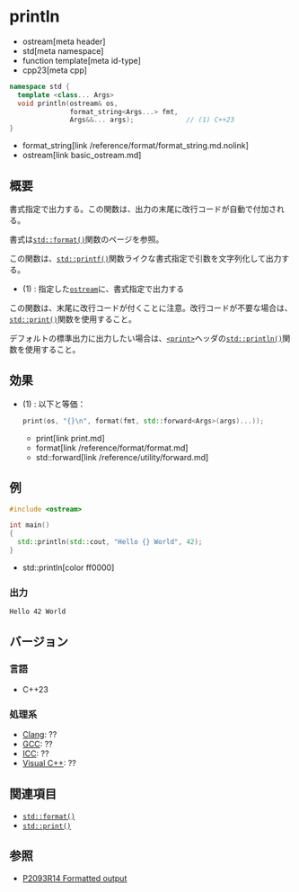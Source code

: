 # println
* ostream[meta header]
* std[meta namespace]
* function template[meta id-type]
* cpp23[meta cpp]

```cpp
namespace std {
  template <class... Args>
  void println(ostream& os,
               format_string<Args...> fmt,
               Args&&... args);             // (1) C++23
}
```
* format_string[link /reference/format/format_string.md.nolink]
* ostream[link basic_ostream.md]

## 概要
書式指定で出力する。この関数は、出力の末尾に改行コードが自動で付加される。

書式は[`std::format()`](/reference/format/format.md)関数のページを参照。

この関数は、[`std::printf()`](/reference/cstdio/printf.md.nolink)関数ライクな書式指定で引数を文字列化して出力する。

- (1) : 指定した[`ostream`](basic_ostream.md)に、書式指定で出力する

この関数は、末尾に改行コードが付くことに注意。改行コードが不要な場合は、[`std::print()`](print.md)関数を使用すること。

デフォルトの標準出力に出力したい場合は、[`<print>`](/reference/print.md)ヘッダの[`std::println()`](/reference/print/println.md)関数を使用すること。


## 効果
- (1) : 以下と等価：
    ```cpp
    print(os, "{}\n", format(fmt, std::forward<Args>(args)...));
    ```
    * print[link print.md]
    * format[link /reference/format/format.md]
    * std::forward[link /reference/utility/forward.md]


## 例
```cpp example
#include <ostream>

int main()
{
  std::println(std::cout, "Hello {} World", 42);
}
```
* std::println[color ff0000]

### 出力
```
Hello 42 World
```

## バージョン
### 言語
- C++23

### 処理系
- [Clang](/implementation.md#clang): ??
- [GCC](/implementation.md#gcc): ??
- [ICC](/implementation.md#icc): ??
- [Visual C++](/implementation.md#visual_cpp): ??


## 関連項目
- [`std::format()`](/reference/format/format.md)
- [`std::print()`](print.md)


## 参照
- [P2093R14 Formatted output](https://www.open-std.org/jtc1/sc22/wg21/docs/papers/2022/p2093r14.html)
